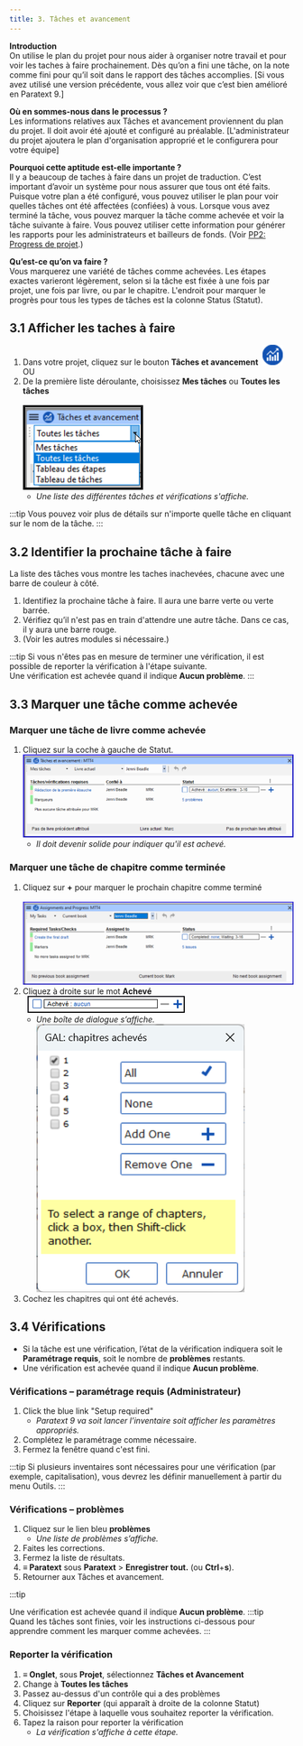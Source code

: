 ```yaml
---
title: 3. Tâches et avancement
---
```

**Introduction**  
On utilise le plan du projet pour nous aider à organiser notre travail et pour voir les taches à faire prochainement. Dès qu’on a fini une tâche, on la note comme fini pour qu’il soit dans le rapport des tâches accomplies. [Si vous avez utilisé une version précédente, vous allez voir que c’est bien amélioré en Paratext 9.] 

**Où en sommes-nous dans le processus ?**  
Les informations relatives aux Tâches et avancement proviennent du plan du projet. Il doit avoir été ajouté et configuré au préalable. [L'administrateur du projet ajoutera le plan d'organisation approprié et le configurera pour votre équipe]

**Pourquoi cette aptitude est-elle importante ?**  
Il y a beaucoup de taches à faire dans un projet de traduction. C’est important d’avoir un système pour nous assurer que tous ont été faits. Puisque votre plan a été configuré, vous pouvez utiliser le plan pour voir quelles tâches ont été affectées (confiées) à vous. Lorsque vous avez terminé la tâche, vous pouvez marquer la tâche comme achevée et voir la tâche suivante à faire. Vous pouvez utiliser cette information pour générer les rapports pour les administrateurs et bailleurs de fonds. (Voir [PP2: Progress de projet](6.PP2.md).)

**Qu’est-ce qu’on va faire ?**  
Vous marquerez une variété de tâches comme achevées. Les étapes exactes varieront légèrement, selon si la tâche est fixée à une fois par projet, une fois par livre, ou par le chapitre. L'endroit pour marquer le progrès pour tous les types de tâches est la colonne Status (Statut).

## 3.1 Afficher les taches à faire

1.  Dans votre projet, cliquez sur le bouton **Tâches et avancement**  ![](../media/03751d97bff94e04afee1ef9c87c4d22.png)  
   OU
1.  De la première liste déroulante, choisissez **Mes tâches** ou **Toutes les tâches**  
      
   ![](../media/124a913190ec764456633bce116c5da8.png)
     -  *Une liste des différentes tâches et vérifications s'affiche.*

:::tip
Vous pouvez voir plus de détails sur n'importe quelle tâche en cliquant sur le nom de la tâche.
:::


## 3.2 Identifier la prochaine tâche à faire

La liste des tâches vous montre les taches inachevées, chacune avec une barre de couleur à côté.

1.  Identifiez la prochaine tâche à faire. Il aura une barre verte ou verte barrée.
1.  Vérifiez qu’il n'est pas en train d'attendre une autre tâche. Dans ce cas, il y aura une barre rouge.
1.  (Voir les autres modules si nécessaire.)

:::tip
Si vous n'êtes pas en mesure de terminer une vérification, il est possible de reporter la vérification à l'étape suivante.  
Une vérification est achevée quand il indique **Aucun problème**.
:::


## 3.3 Marquer une tâche comme achevée

### Marquer une tâche de livre comme achevée

1.  Cliquez sur la coche à gauche de Statut.  
   ![](../media/c7697487c90306b91b7587c3e2e0d298.png)
     -   *Il doit devenir solide pour indiquer qu'il est achevé.*



### Marquer une tâche de chapitre comme terminée

1.  Cliquez sur **+** pour marquer le prochain chapitre comme terminé  
      
   ![](../media/d6dc2e25549769d056778dfb6449a9e1.png)
1.  Cliquez à droite sur le mot **Achevé**   
     ![](../media/1b9e545da333cf08d8fd54c687c37323.png)
     -  *Une boîte de dialogue s’affiche.*  
       ![](../media/chapCompleted.fr.png)
2.  Cochez les chapitres qui ont été achevés.

## 3.4 Vérifications

-   Si la tâche est une vérification, l’état de la vérification indiquera soit le **Paramétrage requis**, soit le nombre de **problèmes** restants.
-   Une vérification est achevée quand il indique **Aucun problème**.

### Vérifications – paramétrage requis (Administrateur)

1.  Click the blue link "Setup required"
     -  *Paratext 9 va soit lancer l’inventaire soit afficher les paramètres appropriés.*
1.  Complétez le paramétrage comme nécessaire.
1.  Fermez la fenêtre quand c'est fini.

:::tip
Si plusieurs inventaires sont nécessaires pour une vérification (par exemple, capitalisation), vous devrez les définir manuellement à partir du menu Outils.
:::


### Vérifications – problèmes

1.  Cliquez sur le lien bleu **problèmes**
     -  *Une liste de problèmes s’affiche.*
1.  Faites les corrections.
1.  Fermez la liste de résultats.
1.  **≡ Paratext** sous **Paratext** \> **Enregistrer tout.** (ou **Ctrl**+**s**).
2.  Retourner aux Tâches et avancement.

:::tip

Une vérification est achevée quand il indique **Aucun problème**. :::tip  
Quand les tâches sont finies, voir les instructions ci-dessous pour apprendre comment les marquer comme achevées.
:::


### Reporter la vérification

1.  **≡ Onglet**, sous **Projet**, sélectionnez **Tâches et Avancement**
1.  Change à **Toutes les tâches**
1.  Passez au-dessus d'un contrôle qui a des problèmes
1.  Cliquez sur **Reporter** (qui apparaît à droite de la colonne Statut)
1.  Choisissez l'étape à laquelle vous souhaitez reporter la vérification.
1.  Tapez la raison pour reporter la vérification
     -  *La vérification s'affiche à cette étape.*
